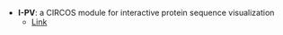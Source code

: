 - **I-PV**: a CIRCOS module for interactive protein sequence visualization
	- [Link](http://www.i-pv.org/)
